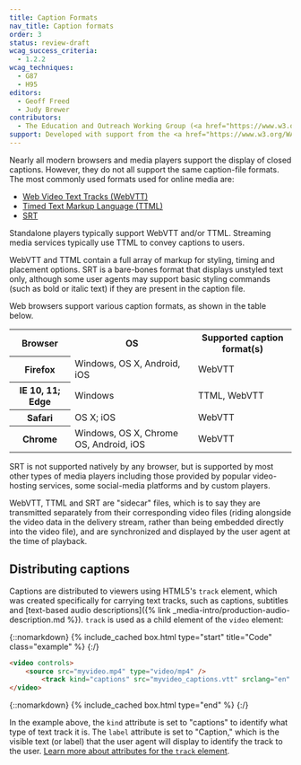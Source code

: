 ```yaml
---
title: Caption Formats
nav_title: Caption formats
order: 3
status: review-draft
wcag_success_criteria:
  - 1.2.2
wcag_techniques:
  - G87
  - H95
editors:
  - Geoff Freed
  - Judy Brewer
contributors:
  - The Education and Outreach Working Group (<a href="https://www.w3.org/WAI/EO/">EOWG</a>)
support: Developed with support from the <a href="https://www.w3.org/WAI/WCAGTA/">U.S. Access Board, WCAG TA Project</a>
---
```


Nearly all modern browsers and media players support the display of closed captions.  However, they do not all support the same caption-file formats. The most commonly used formats used for online media are:

-   [Web Video Text Tracks (WebVTT)](https://w3c.github.io/webvtt/)
-   [Timed Text Markup Language
    (TTML)](https://www.w3.org/TR/ttaf1-dfxp/)
-   [SRT](https://matroska.org/technical/specs/subtitles/srt.html)

Standalone players typically support WebVTT and/or TTML.  Streaming media services typically use TTML to convey captions to users.

WebVTT and TTML contain a full array of markup for styling, timing and placement options.  SRT is a bare-bones format that displays unstyled text only, although some user agents may support basic styling commands (such as bold or italic text) if they are present in the caption file.

Web browsers support various caption formats, as shown in the table below.

<table>
	<tr>
		<th scope="col">Browser</th>
		<th scope="col">OS</th>
		<th scope="col">Supported caption format(s)</th>
	</tr>
	<tr>
		<th scope="row">Firefox</th>
		<td>Windows, OS X, Android, iOS</td>
		<td>WebVTT</td>
	</tr>
	<tr>
		<th scope="row">IE 10, 11; Edge</th>
		<td>Windows</td>
		<td>TTML, WebVTT</td>
	</tr>
	<tr>
		<th scope="row">Safari</th>
		<td>OS X; iOS</td>
		<td>WebVTT</td>
	</tr>
	<tr>
		<th scope="row">Chrome</th>
		<td>Windows, OS X, Chrome OS, Android, iOS</td>
		<td>WebVTT</td>
	</tr>
</table>

SRT is not supported natively by any browser, but is supported by most
other types of media players including those provided by popular
video-hosting services, some social-media platforms and by custom
players.

WebVTT, TTML and SRT are "sidecar" files, which is to say they are
transmitted separately from their corresponding video files (riding
alongside the video data in the delivery stream, rather than being
embedded directly into the video file), and are synchronized and
displayed by the user agent at the time of playback.

## Distributing captions

Captions are distributed to viewers using HTML5's `track` element, which
was created specifically for carrying text tracks, such as captions,
subtitles and [text-based audio descriptions]({% link _media-intro/production-audio-description.md %}). `track` is used as a child element of the `video` element:

{::nomarkdown}
{% include_cached box.html type="start" title="Code" class="example" %}
{:/}

~~~html
<video controls>
    <source src="myvideo.mp4" type="video/mp4" />
        <track kind="captions" src="myvideo_captions.vtt" srclang="en" label="Captions" default />
</video>
~~~

{::nomarkdown}
{% include_cached box.html type="end" %}
{:/}

In the example above, the `kind` attribute is set to "captions" to identify what type of text track it is.  The `label` attribute is set to "Caption," which is the visible text (or label) that the user agent will display to identify the track to the user. [Learn more about attributes for the `track` element](https://www.w3.org/TR/2016/REC-html51-20161101/semantics-embedded-content.html#the-track-element).
